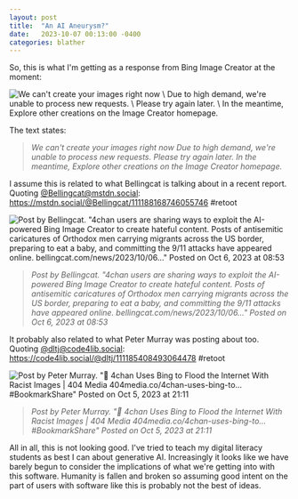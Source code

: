 ```yaml
---
layout: post
title:  "An AI Aneurysm?"
date:   2023-10-07 00:13:00 -0400
categories: blather
---
```

So, this is what I'm getting as a response from Bing Image Creator at the moment:

![We can't create your images right now \ Due to high demand, we're unable to process new requests. \ Please try again later. \ In the meantime, Explore other creations on the Image Creator homepage.]({{site.url}}/img/aneurysm-ai.jpg)

The text states:

>*We can't create your images right now*
>*Due to high demand, we're unable to process new requests.*
>*Please try again later.*
>*In the meantime, Explore other creations on the Image Creator homepage.*

I assume this is related to what Bellingcat is talking about in a recent report.  Quoting [@Bellingcat@mstdn.social](https://mstdn.social/@Bellingcat): <https://mstdn.social/@Bellingcat/111188168746055746> #retoot

![Post by Bellingcat. "4chan users are sharing ways to exploit the AI-powered Bing Image Creator to create hateful content. Posts of antisemitic caricatures of Orthodox men carrying migrants across the US border, preparing to eat a baby, and committing the 9/11 attacks have appeared online. bellingcat.com/news/2023/10/06…" Posted on Oct 6, 2023 at 08:53]({{site.url}}/img/bellingcat-4.jpg)

>*Post by Bellingcat. "4chan users are sharing ways to exploit the AI-powered Bing Image Creator to create hateful content. Posts of antisemitic caricatures of Orthodox men carrying migrants across the US border, preparing to eat a baby, and committing the 9/11 attacks have appeared online. bellingcat.com/news/2023/10/06…" Posted on Oct 6, 2023 at 08:53*

It probably also related to what Peter Murray was posting about too.  Quoting [@dltj@code4lib.social](https://code4lib.social/@dltj): <https://code4lib.social/@dltj/111185408493064478> #retoot  

![Post by Peter Murray. "🔖 4chan Uses Bing to Flood the Internet With Racist Images | 404 Media 404media.co/4chan-uses-bing-to… #BookmarkShare" Posted on Oct 5, 2023 at 21:11]({{site.url}}/img/404-chan.jpg)

>*Post by Peter Murray. "🔖 4chan Uses Bing to Flood the Internet With Racist Images | 404 Media 404media.co/4chan-uses-bing-to… #BookmarkShare" Posted on Oct 5, 2023 at 21:11*

All in all, this is not looking good.  I've tried to teach my digital literacy students as best I can about generative AI.  Increasingly it looks like we have barely begun to consider the implications of what we're getting into with this software.  Humanity is fallen and broken so assuming good intent on the part of users with software like this is probably not the best of ideas.
